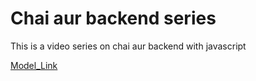 # Chai aur backend series

This is a video series on chai aur backend with javascript

[Model_Link](https://www.youtube.com/redirect?event=video_description&redir_token=QUFFLUhqbE9EdXFBLTFXN1BFSm5yTGJmeTFjOV9PdEF1d3xBQ3Jtc0trTnFfRVVQT2pvMFdSTmQ2cE1uZFFHSnY2cjF1cUtIVWZJNTQtcVZjODczTWh2ajVmb2dPMFpIUkhCbHc2RnhSQ29fb1ozdnlzeF9uTzRVQnN0SEVLaWV6UHRUcDNFUkFSZGhlb1JPa1BOd0pFUWluSQ&q=https%3A%2F%2Fapp.eraser.io%2Fworkspace%2FYtPqZ1VogxGy1jzIDkzj%3Forigin%3Dshare&v=9B4CvtzXRpc)
